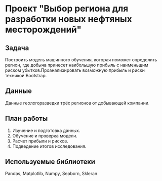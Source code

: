 # Проект "Выбор региона для разработки новых нефтяных месторождений"

## Задача
Построить модель машинного обучения, которая поможет определить регион, где добыча принесет наибольшую прибыль с наименьшим риском убытков.Проанализировать возможную прибыль и риски техникой Bootstrap.

## Данные
Данные геологоразведки трёх регионов от добывающей компании.

## План работы
1. Изучение и подготовка данных.
2. Обучение и проверка модели.
3. Расчет прибыли и рисков.
4. Подведение итогов исследования.

## Используемые библиотеки
Pandas, Matplotlib, Numpy, Seaborn, Skleran
